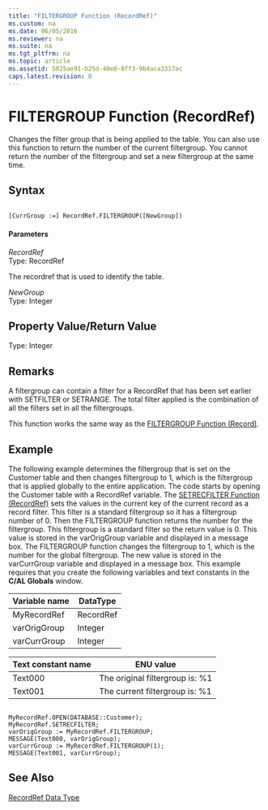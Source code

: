 ```yaml
---
title: "FILTERGROUP Function (RecordRef)"
ms.custom: na
ms.date: 06/05/2016
ms.reviewer: na
ms.suite: na
ms.tgt_pltfrm: na
ms.topic: article
ms.assetid: 5825ae91-b25d-40e8-8ff3-9b4aca3317ac
caps.latest.revision: 8
---
```

# FILTERGROUP Function (RecordRef)
Changes the filter group that is being applied to the table. You can also use this function to return the number of the current filtergroup. You cannot return the number of the filtergroup and set a new filtergroup at the same time.  
  
## Syntax  
  
```  
  
[CurrGroup :=] RecordRef.FILTERGROUP([NewGroup])  
```  
  
#### Parameters  
 *RecordRef*  
 Type: RecordRef  
  
 The recordref that is used to identify the table.  
  
 *NewGroup*  
 Type: Integer  
  
## Property Value\/Return Value  
 Type: Integer  
  
## Remarks  
 A filtergroup can contain a filter for a RecordRef that has been set earlier with SETFILTER or SETRANGE. The total filter applied is the combination of all the filters set in all the filtergroups.  
  
 This function works the same way as the [FILTERGROUP Function \(Record\)](../dynamics-nav/FILTERGROUP-Function--Record-.md).  
  
## Example  
 The following example determines the filtergroup that is set on the Customer table and then changes filtergroup to 1, which is the filtergroup that is applied globally to the entire application. The code starts by opening the Customer table with a RecordRef variable. The [SETRECFILTER Function \(RecordRef\)](../dynamics-nav/SETRECFILTER-Function--RecordRef-.md) sets the values in the current key of the current record as a record filter. This filter is a standard filtergroup so it has a filtergroup number of 0. Then the FILTERGROUP function returns the number for the filtergroup. This filtergroup is a standard filter so the return value is 0. This value is stored in the varOrigGroup variable and displayed in a message box. The FILTERGROUP function changes the filtergroup to 1, which is the number for the global filtergroup. The new value is stored in the varCurrGroup variable and displayed in a message box. This example requires that you create the following variables and text constants in the **C\/AL Globals** window.  
  
|Variable name|DataType|  
|-------------------|--------------|  
|MyRecordRef|RecordRef|  
|varOrigGroup|Integer|  
|varCurrGroup|Integer|  
  
|Text constant name|ENU value|  
|------------------------|---------------|  
|Text000|The original filtergroup is: %1|  
|Text001|The current filtergroup is: %1|  
  
```  
  
MyRecordRef.OPEN(DATABASE::Customer);  
MyRecordRef.SETRECFILTER;  
varOrigGroup := MyRecordRef.FILTERGROUP;  
MESSAGE(Text000, varOrigGroup);  
varCurrGroup := MyRecordRef.FILTERGROUP(1);  
MESSAGE(Text001, varCurrGroup);  
```  
  
## See Also  
 [RecordRef Data Type](../dynamics-nav/RecordRef-Data-Type.md)